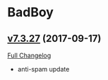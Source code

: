 # BadBoy

## [v7.3.27](https://github.com/funkydude/BadBoy/tree/v7.3.27) (2017-09-17)
[Full Changelog](https://github.com/funkydude/BadBoy/compare/v7.3.26...v7.3.27)

- anti-spam update  
